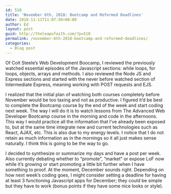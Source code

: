 ```yaml
---
id: 510
title: 'November 6th, 2018: Bootcamp and Reformed Deadlines'
date: 2018-11-11T11:07:56+00:00
author: Ed
layout: post
guid: http://theleapofaith.com/?p=510
permalink: /november-6th-2018-bootcamp-and-reformed-deadlines/
categories:
  - Blog post
---
```

Of Colt Steele&#8217;s Web Development Boocamp, I reviewed the previously watched essential episodes of the Javascript sections: while loops, for loops, objects, arrays and methods. I also reviewed the Node JS and Express sections and started with the never before watched section of Intermediate Express, meaning working with POST requests and EJS.

I realized that the initial plan of watching both courses completely before November would be too taxing and not as productive. I figured it’d be best to complete the Bootcamp course by the end of the week and start coding next week. The way I will do it is to watch lessons from The Advanced Web Developer Bootcamp course in the morning and code in the afternoons. This way I would practice all the information that I’ve already been exposed to, but at the same time integrate new and current technologies such as React, AJAX, etc. This is also due to my energy levels. I notice that I do not retain as much information as in the mornings so it all just makes sense naturally. I think this is going to be the way to go.

I decided to synthesize or summarize my days and have a post per week. Also currently debating whether to “promote”, “market” or expose LoF now while it’s growing or start promoting a little bit further when I have something to proof. At the moment, December sounds right. Depending on how next week’s coding goes, I might consider setting a deadline for having at least 3 functioning Javascript apps for December; they could be simple but they have to work (bonus points if they have some nice looks or style).